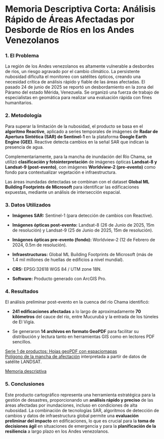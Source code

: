 # **Memoria Descriptiva Corta: Análisis Rápido de Áreas Afectadas por Desborde de Ríos en los Andes Venezolanos**

### **1. El Problema**

La región de los Andes venezolanos es altamente vulnerable a desbordes
de ríos, un riesgo agravado por el cambio climático. La persistente
nubosidad dificulta el monitoreo con satélites ópticos, creando una
necesidad crítica de análisis rápido y fiable de las áreas afectadas. El
pasado 24 de junio de 2025 se reportó un desbordamiento en la zona del
Páramo del estado Mérida, Venezuela. Se organizó una fuerza de trabajo
de especialistas en geomática para realizar una evaluación rápida con
fines humanitarios.

### **2. Metodología**

Para superar la limitación de la nubosidad, el producto se basa en el
**algoritmo Reactive**, aplicado a series temporales de imágenes de
**Radar de Apertura Sintética (SAR) de Sentinel-1** en la plataforma
**Google Earth Engine (GEE)**. Reactive detecta cambios en la señal SAR
que indican la presencia de agua.

Complementariamente, para la mancha de inundación del Río Chama, se
utilizó **clasificación y fotointerpretación** de imágenes ópticas
**Landsat-8 y Landsat-9 (post-evento)**, con imágenes **Worldview-2
(pre-evento)** como fondo para contextualizar vegetación e
infraestructura.

Las áreas inundadas detectadas se combinan con el dataset **Global ML
Building Footprints de Microsoft** para identificar las edificaciones
expuestas, mediante un análisis de intersección espacial.

### **3. Datos Utilizados**

-   **Imágenes SAR:** Sentinel-1 (para detección de cambios con
    Reactive).

-   **Imágenes ópticas post-evento:** Landsat-8 (26 de Junio de 2025,
    15m de resolución) y Landsat-9 (25 de Junio de 2025, 15m de
    resolución).

-   **Imágenes ópticas pre-evento (fondo):** Worldview-2 (12 de Febrero
    de 2024, 0.5m de resolución).

-   **Infraestructuras:** Global ML Building Footprints de Microsoft
    (más de 1.4 mil millones de huellas de edificios a nivel mundial).

-   **CRS:** EPSG:32618 WGS 84 / UTM zone 18N.

-   **Software:** Producto generado con ArcGIS Pro.

### **4. Resultados**

El análisis preliminar post-evento en la cuenca del río Chama identificó:

-   **241 edificaciones afectadas** a lo largo de aproximadamente **70
    kilómetros** del cauce del río, entre Mucurubá y la entrada de los
    túneles de El Vigía.

-   Se generaron **14 archivos en formato GeoPDF** para facilitar su
    distribución y lectura tanto en herramientas GIS como en lectores
    PDF sencillos.

[Serie 1 de productos: Hojas geoPDF con espaciomapas](Serie001/)  
    [Polígono de la mancha de afectación](Serie001/vectores/) interpretada a partir de datos de satélite LANDSAT.  

[Memoria descriptiva](MemoriaDescriptiva.docx)

### **5. Conclusiones**

Este producto cartográfico representa una herramienta estratégica para
la gestión de desastres, proporcionando un **análisis rápido y preciso**
de las áreas afectadas por inundaciones, incluso en condiciones de alta
nubosidad. La combinación de tecnologías SAR, algoritmos de detección de
cambios y datos de infraestructura global permite una **evaluación
preliminar del impacto** en edificaciones, lo que es crucial para la
**toma de decisiones ágil** en situaciones de emergencia y para la
**planificación de la resiliencia** a largo plazo en los Andes
venezolanos.

